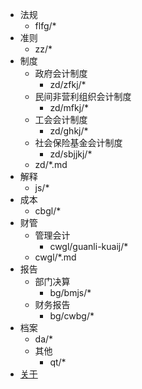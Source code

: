   - 法规
    - flfg/*
  - 准则
    - zz/*
  - 制度
      - 政府会计制度
        - zd/zfkj/*
      - 民间非营利组织会计制度
        - zd/mfkj/*
      - 工会会计制度
        - zd/ghkj/*
      - 社会保险基金会计制度
        - zd/sbjjkj/*
    - zd/*.md
  - 解释
    - js/*
  - 成本
    - cbgl/*
  - 财管
      - 管理会计
        - cwgl/guanli-kuaij/*
      - cwgl/*.md
  - 报告
      - 部门决算
        - bg/bmjs/*
      - 财务报告
        - bg/cwbg/*
- 档案
    - da/*
  - 其他
    - qt/*
- [关于](README.md)

